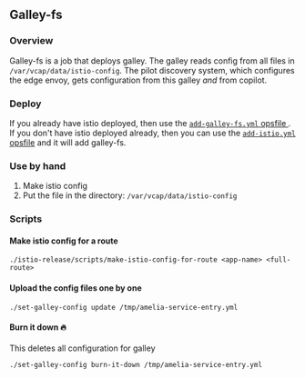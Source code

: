 ## Galley-fs

### Overview

Galley-fs is a job that deploys galley. The galley reads config from all files in `/var/vcap/data/istio-config`. The pilot discovery system, which configures the edge envoy, gets configuration from this galley *and* from copilot.

### Deploy

If you already have istio deployed, then use the [`add-galley-fs.yml` opsfile ](../deploy/cf-deployment-operations/add-galley-fs.yml).
If you don't have istio deployed already, then you can use the [`add-istio.yml` opsfile](../deploy/cf-deployment-operations/add-istio.yml) and it will add galley-fs.

### Use by hand

1. Make istio config
2. Put the file in the directory: `/var/vcap/data/istio-config`

### Scripts

#### Make istio config for a route 
```
./istio-release/scripts/make-istio-config-for-route <app-name> <full-route>
```

#### Upload the config files one by one

```
./set-galley-config update /tmp/amelia-service-entry.yml
```

#### Burn it down :fire:
This deletes all configuration for galley
```
./set-galley-config burn-it-down /tmp/amelia-service-entry.yml
```
